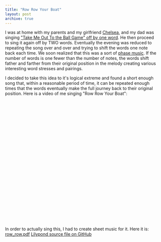 ```yaml
---
title: "Row Row Your Boat"
layout: post
archive: true
---
```


I was at home with my parents and my girlfriend <a href="http://www.chelseahollow.com">Chelsea</a>, and my dad was singing <a href="http://blog.classicalcode.com/?p=330">"Take Me Out To the Ball Game" off by one word</a>. He then proceed to sing it again off by TWO words. Eventually the evening was reduced to repeating the song over and over and trying to shift the words one note back each time. We soon realized that this was a sort of <a href="http://en.wikipedia.org/wiki/Phasing">phase music</a>. If the number of words is one fewer than the number of notes, the words shift father and farther from their original position in the melody creating various interesting word stresses and pairings.

I decided to take this idea to it's logical extreme and found a short enough song that, within a reasonable period of time, it can be repeated enough times that the words eventually make the full journey back to their original position. Here is a video of me singing "Row Row Your Boat":

<object classid="clsid:d27cdb6e-ae6d-11cf-96b8-444553540000" width="500" height="400" codebase="http://download.macromedia.com/pub/shockwave/cabs/flash/swflash.cab#version=6,0,40,0"><param name="allowFullScreen" value="true" /><param name="allowscriptaccess" value="always" /><param name="src" value="http://www.youtube.com/v/_YWitlb7BUc&amp;hl=en&amp;fs=1" /><param name="allowfullscreen" value="true" /><embed type="application/x-shockwave-flash" width="500" height="400" src="http://www.youtube.com/v/_YWitlb7BUc&amp;hl=en&amp;fs=1" allowscriptaccess="always" allowfullscreen="true"></embed></object>

In order to actually sing this, I had to create sheet music for it.
Here it is: <a href="http://jordaneldredge.com/uploads/2009/03/row_row.pdf">row_row.pdf</a>
<a href="https://github.com/captbaritone/eldredge-our_love_will_last_as_long">Lilypond source file on GitHub</a>
